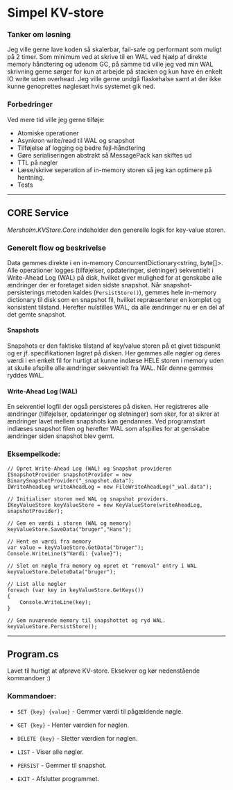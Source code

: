 
# Simpel KV-store

### Tanker om løsning
Jeg ville gerne lave koden så skalerbar, fail-safe og performant som muligt på 2 timer. Som minimum ved at skrive til en WAL ved hjælp af direkte memory håndtering og udenom GC, på samme tid ville jeg ved min WAL skrivning gerne sørger for kun at arbejde på stacken og kun have én enkelt IO write uden overhead.
Jeg ville gerne undgå flaskehalse samt at der ikke kunne genoprettes nøglesæt hvis systemet gik ned.

### Forbedringer
Ved mere tid ville jeg gerne tilføje:
- Atomiske operationer
- Asynkron write/read til WAL og snapshot
- Tilføjelse af logging og bedre fejl-håndtering
- Gøre serialiseringen abstrakt så MessagePack kan skiftes ud
- TTL på nøgler
- Læse/skrive seperation af in-memory storen så jeg kan optimere på hentning.
- Tests


----

## CORE Service
*Mersholm.KVStore.Core* indeholder den generelle logik for key-value storen.

### Generelt flow og beskrivelse
Data gemmes direkte i en in-memory ConcurrentDictionary<string, byte[]>. Alle operationer logges (tilføjelser, opdateringer, sletninger) sekventielt i Write-Ahead Log (WAL) på disk, hvilket giver mulighed for at genskabe alle ændringer der er foretaget siden sidste snapshot. Når snapshot-persisterings metoden kaldes (```PersistStore()```), gemmes hele in-memory dictionary til disk som en snapshot fil, hvilket repræsenterer en komplet og konsistent tilstand. Herefter nulstilles WAL, da alle ændringer nu er en del af det gemte snapshot.

#### Snapshots
Snapshots er den faktiske tilstand af key/value storen på et givet tidspunkt og er jf. specifikationen lagret på disken. Her gemmes alle nøgler og deres værdi i en enkelt fil for hurtigt at kunne indlæse HELE storen i memory uden at skulle afspille alle ændringer sekventielt fra WAL. Når denne gemmes ryddes WAL.

#### Write-Ahead Log (WAL)
En sekventiel logfil der også persisteres på disken. Her registreres alle ændringer (tilføjelser, opdateringer og sletninger) som sker, for at sikrer at ændringer lavet mellem snapshots kan gendannes. Ved programstart indlæses snapshot filen og herefter WAL som afspilles for at genskabe ændringer siden snapshot blev gemt.

### Eksempelkode:
```
// Opret Write-Ahead Log (WAL) og Snapshot provideren
ISnapshotProvider snapshotProvider = new BinarySnapshotProvider("_snapshot.data");
IWriteAheadLog writeAheadLog = new FileWriteAheadLog("_wal.data");

// Initialiser storen med WAL og snapshot providers.
IKeyValueStore keyValueStore = new KeyValueStore(writeAheadLog, snapshotProvider);

// Gem en værdi i storen (WAL og memory)
keyValueStore.SaveData("bruger","Hans");

// Hent en værdi fra memory
var value = keyValueStore.GetData("bruger");
Console.WriteLine($"Værdi: {value}");

// Slet en nøgle fra memory og opret et "removal" entry i WAL
keyValueStore.DeleteData("bruger");

// List alle nøgler
foreach (var key in keyValueStore.GetKeys())
{
    Console.WriteLine(key);
}

// Gem nuværende memory til snapshottet og ryd WAL.
keyValueStore.PersistStore();
```

----------

## Program.cs
Lavet til hurtigt at afprøve KV-store. Eksekver og kør nedenstående kommandoer :)

### Kommandoer:

-   `SET {key} {value}` - Gemmer værdi til pågældende nøgle.
    
-   `GET {key}` - Henter værdien for nøglen.
    
-   `DELETE {key}` - Sletter værdien for nøglen.
    
-   `LIST` - Viser alle nøgler.
    
-   `PERSIST` - Gemmer til snapshot.
    
-   `EXIT` - Afslutter programmet.
